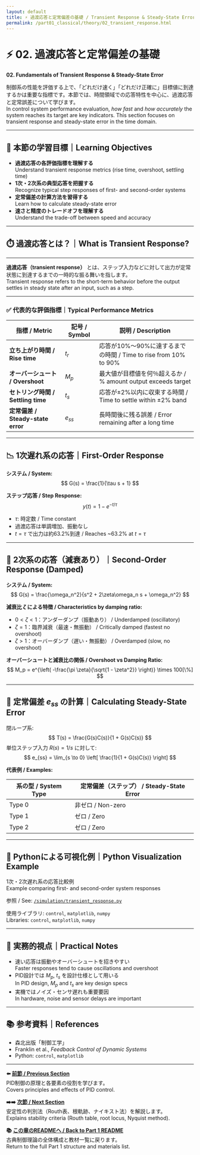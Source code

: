 ```yaml
---
layout: default
title: ⚡️ 過渡応答と定常偏差の基礎 / Transient Response & Steady-State Error
permalink: /part01_classical/theory/02_transient_response.html
---
```


# ⚡️ 02. 過渡応答と定常偏差の基礎  
**02. Fundamentals of Transient Response & Steady-State Error**

制御系の性能を評価する上で、「どれだけ速く」「どれだけ正確に」目標値に到達するかは重要な指標です。本節では、時間領域での応答特性を中心に、過渡応答と定常誤差について学びます。  
In control system performance evaluation, *how fast* and *how accurately* the system reaches its target are key indicators. This section focuses on transient response and steady-state error in the time domain.

---

## 🎯 本節の学習目標｜Learning Objectives

- **過渡応答の各評価指標を理解する**  
  Understand transient response metrics (rise time, overshoot, settling time)  
- **1次・2次系の典型応答を把握する**  
  Recognize typical step responses of first- and second-order systems  
- **定常偏差の計算方法を習得する**  
  Learn how to calculate steady-state error  
- **速さと精度のトレードオフを理解する**  
  Understand the trade-off between speed and accuracy

---

## ⏱️ 過渡応答とは？｜What is Transient Response?

---

**過渡応答（transient response）** とは、ステップ入力などに対して出力が定常状態に到達するまでの一時的な振る舞いを指します。  
Transient response refers to the short-term behavior before the output settles in steady state after an input, such as a step.

---

### ✅ 代表的な評価指標｜Typical Performance Metrics

| 指標 / Metric | 記号 / Symbol | 説明 / Description |
|---------------|--------------|--------------------|
| **立ち上がり時間 / Rise time** | $t_r$ | 応答が10%〜90%に達するまでの時間 / Time to rise from 10% to 90% |
| **オーバーシュート / Overshoot** | $M_p$ | 最大値が目標値を何％超えるか / % amount output exceeds target |
| **セトリング時間 / Settling time** | $t_s$ | 応答が±2%以内に収束する時間 / Time to settle within ±2% band |
| **定常偏差 / Steady-state error** | $e_{ss}$ | 長時間後に残る誤差 / Error remaining after a long time |

---

## 📉 1次遅れ系の応答｜First-Order Response

**システム / System:**
$$
G(s) = \frac{1}{\tau s + 1}
$$

**ステップ応答 / Step Response:**
$$
y(t) = 1 - e^{-t/\tau}
$$

- $\tau$: 時定数 / Time constant  
- 過渡応答は単調増加、振動なし  
- $t = \tau$ で出力は約63.2%到達 / Reaches ~63.2% at $t=\tau$

---

## 🎯 2次系の応答（減衰あり）｜Second-Order Response (Damped)

**システム / System:**
$$
G(s) = \frac{\omega_n^2}{s^2 + 2\zeta\omega_n s + \omega_n^2}
$$

**減衰比 $\zeta$ による特徴 / Characteristics by damping ratio:**

- $0 < \zeta < 1$：アンダーダンプ（振動あり） / Underdamped (oscillatory)  
- $\zeta = 1$：臨界減衰（最速・無振動） / Critically damped (fastest no overshoot)  
- $\zeta > 1$：オーバーダンプ（遅い・無振動） / Overdamped (slow, no overshoot)

**オーバーシュートと減衰比の関係 / Overshoot vs Damping Ratio:**
$$
M_p = e^{\left( -\frac{\pi \zeta}{\sqrt{1 - \zeta^2}} \right)} \times 100[\%]
$$

---

## 🎯 定常偏差 $e_{ss}$ の計算｜Calculating Steady-State Error

閉ループ系:
$$
T(s) = \frac{G(s)C(s)}{1 + G(s)C(s)}
$$
単位ステップ入力 $R(s) = 1/s$ に対して:
$$
e_{ss} = \lim_{s \to 0} \left[ \frac{1}{1 + G(s)C(s)} \right]
$$

**代表例 / Examples:**

| 系の型 / System Type | 定常偏差（ステップ） / Steady-State Error |
|----------------------|-------------------------------------------|
| Type 0 | 非ゼロ / Non-zero |
| Type 1 | ゼロ / Zero |
| Type 2 | ゼロ / Zero |

---

## 🧪 Pythonによる可視化例｜Python Visualization Example

1次・2次遅れ系の応答比較例  
Example comparing first- and second-order system responses  

参照 / See: [`/simulation/transient_response.py`](../simulation/transient_response.py)  

使用ライブラリ: `control`, `matplotlib`, `numpy`  
Libraries: `control`, `matplotlib`, `numpy`

---

## 💬 実務的視点｜Practical Notes

- 速い応答は振動やオーバーシュートを招きやすい  
  Faster responses tend to cause oscillations and overshoot  
- PID設計では $M_p$, $t_s$ を設計仕様として用いる  
  In PID design, $M_p$ and $t_s$ are key design specs  
- 実機ではノイズ・センサ遅れも重要要因  
  In hardware, noise and sensor delays are important

---

## 📚 参考資料｜References

- 森北出版「制御工学」  
- Franklin et al., *Feedback Control of Dynamic Systems*  
- Python: `control`, `matplotlib`

---

**⬅️ [前節 / Previous Section](./01_pid_control.md)**  
PID制御の原理と各要素の役割を学びます。  
Covers principles and effects of PID control.

**➡️➡️ [次節 / Next Section](./03_stability_methods.md)**  
安定性の判別法（Routh表、根軌跡、ナイキスト法）を解説します。  
Explains stability criteria (Routh table, root locus, Nyquist method).

**📚 [この章のREADMEへ / Back to Part 1 README](../README.md)**  
古典制御理論の全体構成と教材一覧に戻ります。  
Return to the full Part 1 structure and materials list.
